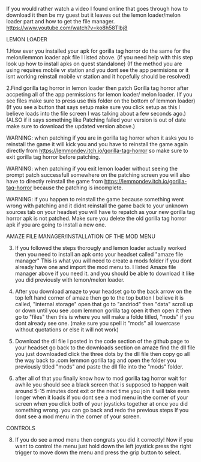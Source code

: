 If you would rather watch a video I found online that goes through how to download it  then be my guest but it leaves out the lemon loader/melon loader part  and how to get the file manager.        https://www.youtube.com/watch?v=ko8h58Tlbj8 

LEMON LOADER

1.How ever you installed your apk for gorilla tag horror do the same for the melon/lemmon loader apk file I listed above.
(if you need help with this step look up how to install apks on quest standalone) (If the method you are using requires mobile vr station and you dont see the app permisions or it isnt working   reinstall mobile vr station and it hopefully should be resolved)

 2.Find gorilla tag horror in lemon loader then patch Gorilla tag horror after accpeting all of the  app permissions for lemon loader/ melon loader.
(If you see files make sure to press use this folder on the bottom of lemmon loader) (If you see a button that says setup make sure you click setup as this I believe loads into the file screen I was talking about a few seconds ago.) (ALSO if it says something like Patching failed your version is out of date  make sure to download the updated version above.)


WARNING: when patching if you are in gorilla tag horror when it asks you to reinstall the game it will kick you and you have to reinstall the game again directly from  https://lemmondev.itch.io/gorilla-tag-horror so make sure to exit gorilla tag horror before patching. 

WARNING: when patching if you exit lemon loader  without seeing the prompt patch successfull  somewhere on the patching screen  you will also have to directly reinstall the game from https://lemmondev.itch.io/gorilla-tag-horror because the patching is incomplete.

WARNING: if you happen to reinstall the game because something went wrong with patching and it didnt reinstall the game back to your unknown sources tab on your  headset you will have to repatch as your new gorilla tag horror apk is not patched. Make sure you delete the old gorilla tag horror apk if you are going to install a new one.

AMAZE FILE MANAGER/INSTALLATION OF THE MOD MENU

3. If you followed the steps thorougly and lemon loader actually worked then you need to install an apk onto your headset called "amaze file manager"  This is what you will need to create  a mods folder if you dont already have one and import the mod menu to. I listed Amaze file manager above if you need it.  and you should be able to download it like you did previously with lemon/melon loader.

4. After you download amaze to your headset go to the back arrow on the top left hand corner of amaze then go to the top button I believe it is called, "internal storage" open that go to "andriod" then "data" scroll up or down until you see .com lemmon gorilla tag open it then open it then go to "files" then this is where you will make a folde titled, "mods" if you dont already see one. (make sure you spell it "mods" all lowercase without quotations or else it will not work)
   
6.  Download the dll file I posted in the code section of the github page to your headset go back to the  downloads section  on amaze find the dll file you just downloaded  click the three dots by the dll file then copy go all the way back to .com lemmon gorilla tag and open the folder you previously titled "mods" and paste the dll file into the "mods" folder.

7.  after all of that you finally know how to mod gorilla tag horror wait for awhile you should see a black screen that is supposed to happen wait around 5-15 minutes dont exit or the next time you join it will take even longer when it loads if you dont see a mod menu in the corner of your screen when you click both of your joysticks together at once  you did something wrong. you can go back and redo the previous steps If you dont see a mod menu in the corner of your screen.

CONTROLS

8. If you do see a mod menu then congrats you did it correctly! Now if you want to control the menu just hold down the left joystick press the right trigger to move down the menu and press the grip button to select.

